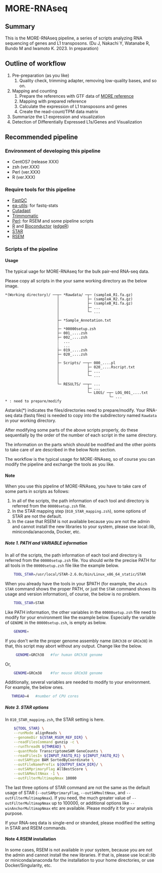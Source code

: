 # MORE-RNAseq

## Summary

This is the MORE-RNAseq pipeline, a series of scripts analyzing RNA sequencing of genes and L1 transposons.
(Du J, Nakachi Y, Watanabe R, Bundo M and Iwamoto K. 2023. In preparation)

## Outline of workflow

1. Pre-preparation (as you like)
    1. Quality check, trimming adapter, removing low-quality bases, and so on.
1. Mapping and counting
    1. Prepare the references with GTF data of [MORE reference](https://github.com/molbrain/MORE-reference)
    1. Mapping with prepared reference
    1. Calculate the expression of L1 transposons and genes
    1. Create the read-count/TPM data matrix
1. Summarize the L1 expression and visualization
1. Detection of Differentially Expressed L1s/Genes and Visualization


## Recommended pipeline

### Environment of developing this pipeline

- CentOS7 (release XXX)
- zsh (ver.XXX)
- Perl (ver.XXX)
- R (ver.XXX)

### Require tools for this pipeline

- [FastQC]()
- [ea-utils](): for fastq-stats
- [Cutadapt]()
- [Trimmomatic]()
- [Perl](): for RSEM and some pipeline scripts
- [R](https://www.r-project.org) and [Bioconductor](https://www.bioconductor.org) ([edgeR](https://bioconductor.org/packages/release/bioc/html/edgeR.html))
- [STAR](https://github.com/alexdobin/STAR/)
- [RSEM](http://deweylab.github.io/RSEM/)

### Scripts of the pipeline

#### Usage

The typical uage for MORE-RNAseq for the bulk pair-end RNA-seq data.

Please copy all scripts in the your same working directory as the below image.
```
*(Working directory)/ ──┬─ *Rawdata/ ─┬─ (sampleA_R1.fa.gz)
                        │             ├─ (sampleA_R2.fa.gz)
                        │             ├─ (sampleB_R1.fa.gz)
                        │             ├─ ...
                        │             └─ ...
                        │
                        ├─ *Sample_Annotation.txt
                        │
                        ├─ *00000setup.zsh
                        ├─ 001_....zsh
                        ├─ 002_....zsh
                        ┊  ...
                        ┊  ...
                        ├─ 019_....zsh
                        ├─ 020_....zsh
                        │
                        ├─ Scripts/ ──┬─ 000_....pl
                        │             ├─ 020_....Rscript.txt
                        │             ├─ ...
                        │             └─ ...
                        │
                        └─ RESULTS/ ──┬─ ...
                                      ├─ ...
                                      └─ LOGS/ ─┬─ LOG_001_....txt
                                                └─ ...
* : need to prepare/modify
```
Astarisk(*) indicates the files/directories need to prepare/modify.
Your RNA-seq data (fastq files) is needed to copy into the subdirectory named `Rawdata` in your working directory.

After modifying some parts of the above scripts properly, do these sequentially by the order of the number of each script in the same directory.

The information on the parts which should be modified and the other points to take care of are described in the below Note section.

The workflow is the typical usage for MORE-RNAseq, so of course you can modify the pipeline and exchange the tools as you like.

#### Note

When you use this pipeline of MORE-RNAseq, you have to take care of some parts in scripts as follows:

1. In all of the scripts, the path information of each tool and directory is referred from the `00000setup.zsh` file.
1. In the STAR mapping step (`010_STAR_mapping.zsh`), some options of STAR are not the default.
1. In the case that RSEM is not available because you are not the admin and cannot install the new libraries to your system, please use local::lib, miniconda/anaconda, Docker, etc.


##### Note 1. PATH and VARIABLE information

In all of the scripts, the path information of each tool and directory is referred from the `00000setup.zsh` file.
You should write the precise PATH for all tools in the `00000setup.zsh` file like the example below.
```zsh
    TOOL_STAR=/usr/local/STAR-2.6.0c/bin/Linux_x86_64_static/STAR
```
When you already have the tools in your $PATH (for example, the `which STAR` command shows the proper PATH, or just the `STAR` command shows its usage and version information), of course, the below is no problem.
```zsh
    TOOL_STAR=STAR
```
Like PATH information, the other variables in the `00000setup.zsh` file need to modify for your environment like the example below.
Especially the variable of `GENOME` in the `00000setup.zsh`, is empty as below.
```zsh
    GENOME=
```
If you don't write the proper genome assembly name (`GRCh38` or `GRCm38`) in that, this script may abort without any output.
Change like the below.
```zsh
     GENOME=GRCh38   #for human GRCh38 genome
```
Or,
```zsh
    GENOME=GRCm38    #for mouse GRCm38 genome
```


Additionally, several variables are needed to modify to your environment. For example, the below ones.
```zsh
   THREAD=4   #number of CPU cores
```


##### Note 3. STAR options

In `010_STAR_mapping.zsh`, the STAR setting is here.
```zsh
    ${TOOL_STAR} \
	--runMode alignReads \
	--genomeDir ${STAR_RSEM_REF_DIR} \
	--readFilesCommand gunzip -c \
	--runThreadN ${THREAD} \
	--quantMode TranscriptomeSAM GeneCounts \
	--readFilesIn ${INPUT_FASTQ_R1} ${INPUT_FASTQ_R2} \
	--outSAMtype BAM SortedByCoordinate \
	--outFileNamePrefix ${OUTPUT_EACH_DIR}/ \
	--outSAMprimaryFlag AllBestScore \
	--outSAMmultNmax -1 \
	--outFilterMultimapNmax 10000
```
The last three options of STAR command are not the same as the default usage of STAR (`--outSAMprimaryFlag`, `--outSAMmultNmax`, and `--outFilterMultimapNmax`).
If you need, the much greater value of `--outFilterMultimapNmax` up to 100000, or additional options like `--winAnchorMultimapNmax` etc are available. Please modify it for your analysis purpose.

If your RNA-seq data is single-end or stranded, please modified the setting in STAR and RSEM commands.

#### Note 4.RSEM installation

In some cases, RSEM is not available in your system, because you are not the admin and cannot install the new libraries.
If that is, please use local::lib or miniconda/anaconda for the installation to your home directories, or use Docker/Singularity, etc.

